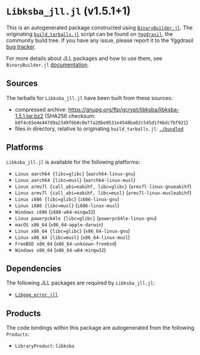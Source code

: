 # `Libksba_jll.jl` (v1.5.1+1)

This is an autogenerated package constructed using [`BinaryBuilder.jl`](https://github.com/JuliaPackaging/BinaryBuilder.jl). The originating [`build_tarballs.jl`](https://github.com/JuliaPackaging/Yggdrasil/blob/21f6bcdc1e445e9a10186c84cf1606efd80910c2/L/Libksba/build_tarballs.jl) script can be found on [`Yggdrasil`](https://github.com/JuliaPackaging/Yggdrasil/), the community build tree.  If you have any issue, please report it to the Yggdrasil [bug tracker](https://github.com/JuliaPackaging/Yggdrasil/issues).

For more details about JLL packages and how to use them, see `BinaryBuilder.jl` [documentation](https://juliapackaging.github.io/BinaryBuilder.jl/dev/jll/).

## Sources

The tarballs for `Libksba_jll.jl` have been built from these sources:

* compressed archive: https://gnupg.org/ftp/gcrypt/libksba/libksba-1.5.1.tar.bz2 (SHA256 checksum: `b0f4c65e4e447d9a2349f6b8c0e77a28be9531e4548ba02c545d1f46dc7bf921`)
* files in directory, relative to originating `build_tarballs.jl`: [`./bundled`](https://github.com/JuliaPackaging/Yggdrasil/tree/21f6bcdc1e445e9a10186c84cf1606efd80910c2/L/Libksba/bundled)

## Platforms

`Libksba_jll.jl` is available for the following platforms:

* `Linux aarch64 {libc=glibc}` (`aarch64-linux-gnu`)
* `Linux aarch64 {libc=musl}` (`aarch64-linux-musl`)
* `Linux armv7l {call_abi=eabihf, libc=glibc}` (`armv7l-linux-gnueabihf`)
* `Linux armv7l {call_abi=eabihf, libc=musl}` (`armv7l-linux-musleabihf`)
* `Linux i686 {libc=glibc}` (`i686-linux-gnu`)
* `Linux i686 {libc=musl}` (`i686-linux-musl`)
* `Windows i686` (`i686-w64-mingw32`)
* `Linux powerpc64le {libc=glibc}` (`powerpc64le-linux-gnu`)
* `macOS x86_64` (`x86_64-apple-darwin`)
* `Linux x86_64 {libc=glibc}` (`x86_64-linux-gnu`)
* `Linux x86_64 {libc=musl}` (`x86_64-linux-musl`)
* `FreeBSD x86_64` (`x86_64-unknown-freebsd`)
* `Windows x86_64` (`x86_64-w64-mingw32`)

## Dependencies

The following JLL packages are required by `Libksba_jll.jl`:

* [`Libgpg_error_jll`](https://github.com/JuliaBinaryWrappers/Libgpg_error_jll.jl)

## Products

The code bindings within this package are autogenerated from the following `Products`:

* `LibraryProduct`: `libksba`

